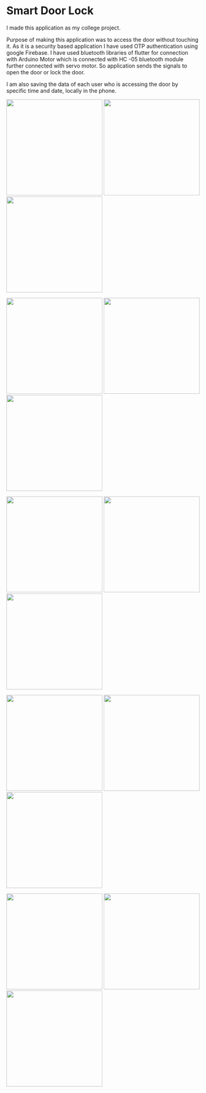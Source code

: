 # Smart Door Lock
I made this application as my college project. 

Purpose of making this application was to access the door without touching it. 
As it is a security based application I have used OTP authentication using google Firebase. I have used bluetooth libraries of flutter for connection with Arduino Motor which is connected with HC -05 bluetooth module further connected with servo motor. So application sends the signals to open the door or lock the door. 

I am also saving the data of each user who is accessing the door by specific time and date, locally in the phone.


<img src="screenshots_of_app/1.jpg" width="250" >         <img src="screenshots_of_app/2.jpg" width="250" >         <img src="screenshots_of_app/3.jpg" width="250" >


<img src="screenshots_of_app/4.jpg" width="250" >         <img src="screenshots_of_app/5.jpg" width="250" >         <img src="screenshots_of_app/6.jpg" width="250" >


<img src="screenshots_of_app/7.jpg" width="250" >         <img src="screenshots_of_app/8.jpg" width="250" >         <img src="screenshots_of_app/9.jpg" width="250" >


<img src="screenshots_of_app/10.jpg" width="250" >         <img src="screenshots_of_app/11.jpg" width="250" >         <img src="screenshots_of_app/12.jpg" width="250" >


<img src="screenshots_of_app/13.jpg" width="250" >         <img src="screenshots_of_app/14.jpg" width="250" >         <img src="screenshots_of_app/15.jpg" width="250" >




